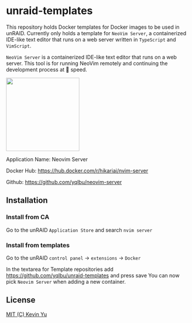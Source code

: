 # unraid-templates

This repository holds Docker templates for Docker images to be used in unRAID. Currently only holds a template for `NeoVim Server`, a containerized IDE-like text editor that runs on a web server written in `TypeScript` and `VimScript`.

`NeoVim Server` is a containerized IDE-like text editor that runs on a web server. This tool is for running NeoVim remotely and continuing the development process at 🚀 speed.

<img src="https://github.com/yqlbu/unraid-templates/blob/main/nvim-server/icon.png?raw=true" height="200px">

Application Name: Neovim Server

Docker Hub: https://hub.docker.com/r/hikariai/nvim-server

Github: https://github.com/yqlbu/neovim-server

## Installation

### Install from CA

Go to the unRAID `Application Store` and search `nvim server`

### Install from templates

Go to the unRAID `control panel` -> `extensions` -> `Docker`

In the textarea for Template repositories add https://github.com/yqlbu/unraid-templates and press save
You can now pick `Neovim Server` when adding a new container.

## License

[MIT (C) Kevin Yu](https://github.com/yqlbu/unraid-templates/blob/master/LICENSE)
